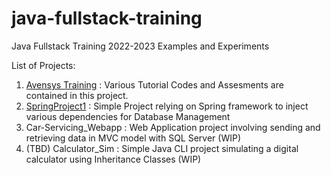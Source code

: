 # java-fullstack-training
Java Fullstack Training 2022-2023 Examples and Experiments

List of Projects:
1. [Avensys Training](https://github.com/yh-lai-workoff/java-fullstack-training/tree/main/AvensysTraining) : Various Tutorial Codes and Assesments are contained in this project.
2. [SpringProject1](https://github.com/yh-lai-workoff/java-fullstack-training/tree/main/SpringProject1) : Simple Project relying on Spring framework to inject various dependencies for Database Management
3. Car-Servicing_Webapp : Web Application project involving sending and retrieving data in MVC model with SQL Server (WIP)
4. (TBD) Calculator_Sim : Simple Java CLI project simulating a digital calculator using Inheritance Classes (WIP)
